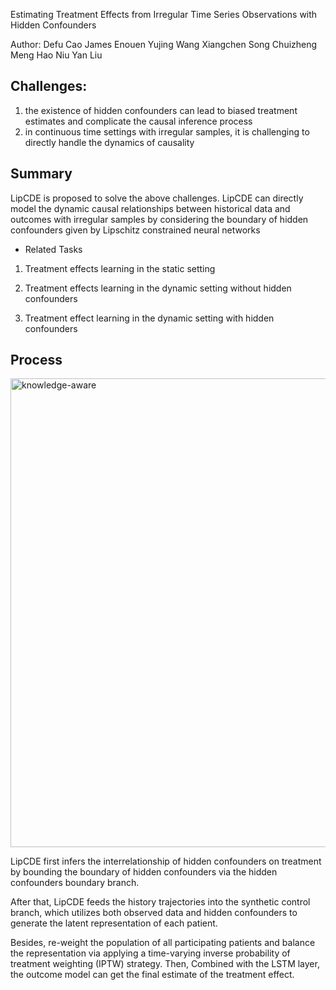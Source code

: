 Estimating Treatment Effects from Irregular Time Series Observations with Hidden Confounders

Author: Defu Cao James Enouen Yujing Wang Xiangchen Song Chuizheng Meng Hao Niu Yan Liu


## Challenges:

1. the existence of hidden confounders can lead to biased treatment estimates and complicate the causal inference process
2. in continuous time settings with irregular samples, it is challenging to directly handle the dynamics of causality
 
## Summary

LipCDE is proposed to solve the above challenges.
LipCDE can directly model the dynamic causal relationships between historical data and outcomes with irregular samples by considering the boundary of hidden confounders given by Lipschitz constrained neural networks
 
* Related Tasks
1) Treatment effects learning in the static setting
 
2) Treatment effects learning in the dynamic setting without hidden confounders
 
3) Treatment effect learning in the dynamic setting with hidden confounders

## Process

<img width="750" alt="knowledge-aware" src="https://github.com/jqwenchen/PIML/blob/master/paper/imgs/1.png">


LipCDE first infers the interrelationship of hidden confounders on treatment by bounding the boundary of hidden confounders via the hidden confounders boundary branch.

After that, LipCDE feeds the history trajectories into the synthetic control branch, which utilizes both observed data and hidden confounders to generate the latent representation of each patient.

Besides, re-weight the population of all participating patients and balance the representation via applying a time-varying inverse probability of treatment weighting (IPTW) strategy. Then, Combined with the LSTM layer, the outcome model can get the final estimate of the treatment effect.

